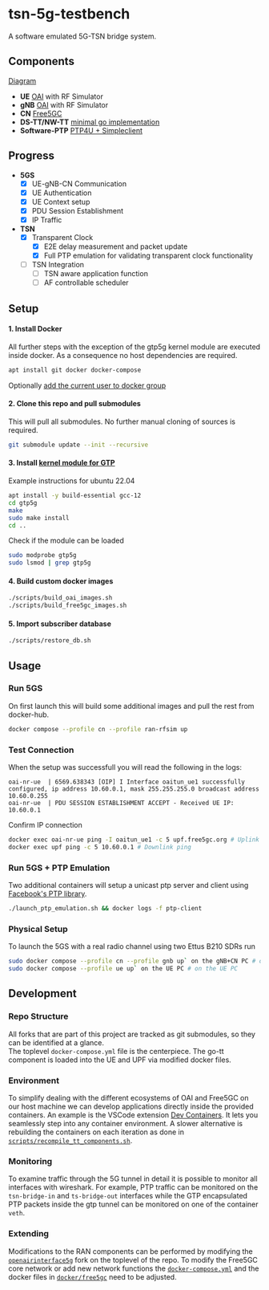 # tsn-5g-testbench

A software emulated 5G-TSN bridge system.

## Components
[Diagram](./docs/structure.drawio.pdf)

- **UE** [OAI](https://gitlab.eurecom.fr/oai/openairinterface5g) with RF Simulator
- **gNB** [OAI](https://gitlab.eurecom.fr/oai/openairinterface5g) with RF Simulator
- **CN** [Free5GC](https://github.com/free5gc/free5gc)
- **DS-TT/NW-TT** [minimal go implementation](go-tt/main.go)
- **Software-PTP** [PTP4U + Simpleclient](https://github.com/facebook/time/tree/main/ptp)

## Progress
- **5GS** 
    - [x] UE-gNB-CN Communication 
    - [x] UE Authentication
    - [x] UE Context setup 
    - [x] PDU Session Establishment
    - [x] IP Traffic
- **TSN** 
    - [x] Transparent Clock
        - [x] E2E delay measurement and packet update
        - [x] Full PTP emulation for validating transparent clock functionality 
    - [ ] TSN Integration
        - [ ] TSN aware application function 
        - [ ] AF controllable scheduler

## Setup

#### 1. Install Docker
All further steps with the exception of the gtp5g kernel module are executed inside docker. As a consequence no host dependencies are required.
```bash
apt install git docker docker-compose
```
Optionally [add the current user to docker group](https://docs.docker.com/engine/install/linux-postinstall/)

#### 2. Clone this repo and pull submodules
This will pull all submodules. No further manual cloning of sources is required.
```bash
git submodule update --init --recursive
```

#### 3. Install [kernel module for GTP](https://github.com/free5gc/gtp5g)
Example instructions for ubuntu 22.04
```bash
apt install -y build-essential gcc-12
cd gtp5g
make
sudo make install
cd ..
```
Check if the module can be loaded
```bash
sudo modprobe gtp5g
sudo lsmod | grep gtp5g
```

#### 4. Build custom docker images 
```bash
./scripts/build_oai_images.sh
./scripts/build_free5gc_images.sh
```

#### 5. Import subscriber database
```bash
./scripts/restore_db.sh
```

## Usage

### Run 5GS
On first launch this will build some additional images and pull the rest from docker-hub.
```bash
docker compose --profile cn --profile ran-rfsim up
```

### Test Connection
When the setup was successfull you will read the following in the logs:
```
oai-nr-ue  | 6569.638343 [OIP] I Interface oaitun_ue1 successfully configured, ip address 10.60.0.1, mask 255.255.255.0 broadcast address 10.60.0.255
oai-nr-ue  | PDU SESSION ESTABLISHMENT ACCEPT - Received UE IP: 10.60.0.1
```

Confirm IP connection
```bash
docker exec oai-nr-ue ping -I oaitun_ue1 -c 5 upf.free5gc.org # Uplink ping
docker exec upf ping -c 5 10.60.0.1 # Downlink ping
```

### Run 5GS + PTP Emulation
Two additional containers will setup a unicast ptp server and client using [Facebook's PTP library](https://pkg.go.dev/github.com/facebook/time/ptp).
```bash
./launch_ptp_emulation.sh && docker logs -f ptp-client
```

### Physical Setup
To launch the 5GS with a real radio channel using two Ettus B210 SDRs run
```bash
sudo docker compose --profile cn --profile gnb up` on the gNB+CN PC # on the gnB+CN PC
sudo docker compose --profile ue up` on the UE PC # on the UE PC
```

## Development

### Repo Structure
All forks that are part of this project are tracked as git submodules, so they can be identified at a glance.\
The toplevel `docker-compose.yml` file is the centerpiece.
The go-tt component is loaded into the UE and UPF via modified docker files.

### Environment
To simplify dealing with the different ecosystems of OAI and Free5GC on our host machine we can develop applications directly inside the provided containers.
An example is the VSCode extension [Dev Containers](https://marketplace.visualstudio.com/items?itemName=ms-vscode-remote.remote-containers).
It lets you seamlessly step into any container environment.
A slower alternative is rebuilding the containers on each iteration as done in [`scripts/recompile_tt_components.sh`](./scripts/recompile_tt_components.sh).

### Monitoring
To examine traffic through the 5G tunnel in detail it is possible to monitor all interfaces with wireshark.
For example, PTP traffic can be monitored on the `tsn-bridge-in` and `ts-bridge-out` interfaces while the GTP encapsulated PTP packets inside the gtp tunnel can be monitored on one of the container `veth`.

### Extending
Modifications to the RAN components can be performed by modifying the [`openairinterface5g`](./openairinterface5g/) fork on the toplevel of the repo.
To modify the Free5GC core network or add new network functions the [`docker-compose.yml`](./docker-compose.yml) and the docker files in [`docker/free5gc`](./docker/free5gc/) need to be adjusted.
